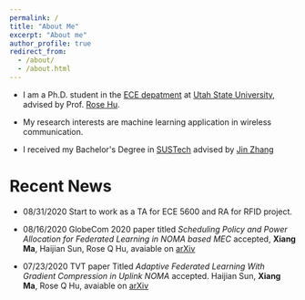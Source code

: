 ```yaml
---
permalink: /
title: "About Me"
excerpt: "About me"
author_profile: true
redirect_from: 
  - /about/
  - /about.html
---
```



* I am a Ph.D. student in the [ECE depatment](https://engineering.usu.edu/ece/) at [Utah State University](https://www.usu.edu/), advised by Prof. [Rose Hu](https://engineering.usu.edu/ece/people/faculty/hu-rose).
* My research interests are machine learning application in wireless communication.

* I received my Bachelor's Degree in [SUSTech](https://www.sustech.edu.cn/en/) advised by [Jin Zhang](http://faculty.sustech.edu.cn/zhangj4/en/)

# Recent News

* 08/31/2020 Start to work as a TA for ECE 5600 and RA for RFID project.

* 08/16/2020 GlobeCom 2020 paper titled *Scheduling Policy and Power Allocation for Federated Learning in NOMA based MEC* accepted, **Xiang Ma**, Haijian Sun, Rose Q Hu, avaiable on [arXiv](https://arxiv.org/abs/2006.13044)

* 07/23/2020 TVT paper Titled *Adaptive Federated Learning With Gradient Compression in Uplink NOMA* accepted. Haijian Sun, **Xiang Ma**, Rose Q Hu, avaiable on [arXiv](https://arxiv.org/abs/2003.01344)
